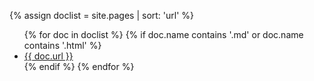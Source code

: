 {% assign doclist = site.pages | sort: 'url'  %}
<ul>
{% for doc in doclist %}
{% if doc.name contains '.md' or doc.name contains '.html' %}
<li><a href="{{ site.baseurl }}{{ doc.url }}">{{ doc.url }}</a></li>
{% endif %}
{% endfor %}
</ul>
